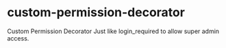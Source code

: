 # custom-permission-decorator
Custom Permission Decorator Just like login_required to allow super admin access.
